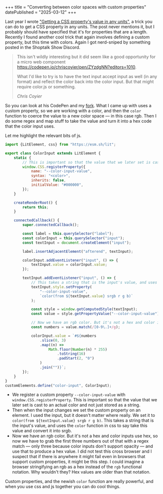 +++
title = "Converting between color spaces with custom properties"
datePublished = "2025-03-12"
+++

Last year I wrote ["Getting a CSS property's value in any units"](/posts/getting-a-css-property-value-in-any-units/), a trick you can do to get a CSS property in any units. The post never mentions it, but I probably should have specified that it's for properties that are a length. Recently I found another cool trick that again involves defining a custom property, but this time with colors. Again I got nerd-sniped by something posted in the Shoptalk Show Discord.

<blockquote>
	<p>This isn't wildly interesting but it did seem like a good opportunity for a micro web component <a href="https://codepen.io/chriscoyier/pen/ZYzdgNN?editors=1010">https://codepen.io/chriscoyier/pen/ZYzdgNN?editors=1010</a>.</p>
	<p>What I'd like to try is to have the text input accept input as well (in any format) and reflect the color back into the color input. But that might require color.js or something.</p>
	<footer>
		<cite>Chris Coyier</cite>
	</footer>
</blockquote>

So you can look at his CodePen and my [fork](https://codepen.io/erickmerchant/pen/JoPgGQY). What I came up with uses a custom property, so we are working with a color, and then the `color` function to coerce the value to a new color space — in this case rgb. Then I do some regex and map stuff to take the value and turn it into a hex code that the color input uses.

Let me highlight the relevant bits of js.

```js
import {LitElement, css} from "https://esm.sh/lit";

export class ColorInput extends LitElement {
	static {
		// This is important so that the value that we later set is cast to an actual color and not just stored as a string.
		window.CSS.registerProperty({
			name: "--color-input-value",
			syntax: "<color>",
			inherits: false,
			initialValue: "#000000",
		});
	}

	createRenderRoot() {
		return this;
	}

	connectedCallback() {
		super.connectedCallback();

		const label = this.querySelector("label");
		const colorInput = this.querySelector("input");
		const textInput = document.createElement("input");

		label.insertAdjacentElement("afterend", textInput);

		colorInput.addEventListener("input", () => {
			textInput.value = colorInput.value;
		});

		textInput.addEventListener("input", () => {
			// This takes a string that is the input's value, and uses the color function in css to say take this value and convert it into srgb.
			textInput.style.setProperty(
				"--color-input-value",
				`color(from ${textInput.value} srgb r g b)`
			);

			const style = window.getComputedStyle(textInput);
			const value = style.getPropertyValue("--color-input-value");

			// Now we have an rgb color. But it's not a hex and color inputs use hex, so now we have to grab the first three numbers out of that with a regex match — only three because color inputs don't support opacity — and use that to produce a hex value.
			const numbers = value.match(/[0-9\.]+/g);

			colorInput.value = `#${numbers
				.slice(0, 3)
				.map((n) =>
					Math.floor(Number(n) * 255)
						.toString(16)
						.padStart(2, "0")
				)
				.join("")}`;
		});
	}
}
customElements.define("color-input", ColorInput);
```

- We register a custom property `--color-input-value` with `window.CSS.registerProperty`. This is important so that the value that we later set is cast to an actual color and not just stored as a string.
- Then when the input changes we set the custom property on an element. I used the input, but it doesn't matter where really. We set it to `color(from ${textInput.value} srgb r g b)`. This takes a string that is the input's value, and uses the `color` function in css to say take this value and convert it into srgb.
- Now we have an rgb color. But it's not a hex and color inputs use hex, so now we have to grab the first three numbers out of that with a regex match — only three because color inputs don't support opacity — and use that to produce a hex value. I did not test this cross browser and I suspect that if there is anywhere it might fail even in browsers that support custom properties, it might be this step. I could imagine a browser stringifying an rgb as a hex instead of the `rgb` functional notation. Why wouldn't they? Hex values are older than that notation.

Custom properties, and the newish `color` function are really powerful, and when you use css and js together you can do cool things.
